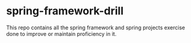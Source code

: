 # spring-framework-drill
This repo contains all the spring framework and spring projects exercise done to improve or maintain proficiency in it.
